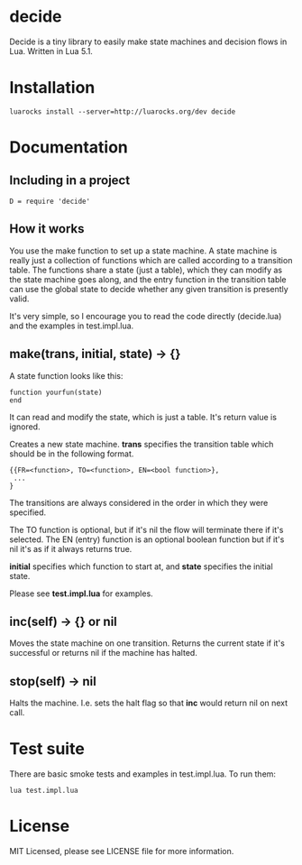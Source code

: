 # decide

Decide is a tiny library to easily make state machines and decision flows in Lua. Written
in Lua 5.1.

# Installation

    luarocks install --server=http://luarocks.org/dev decide

# Documentation

## Including in a project

    D = require 'decide'

## How it works

You use the make function to set up a state machine. A state machine is really just a
collection of functions which are called according to a transition table. The functions
share a state (just a table), which they can modify as the state machine goes along,
and the entry function in the transition table can use the global state to decide whether
any given transition is presently valid.

It's very simple, so I encourage you to read the code directly (decide.lua) and the examples
in test.impl.lua.


##  make(trans, initial, state) -> {}

A state function looks like this:

    function yourfun(state)
    end

It can read and modify the state, which is just a table. It's return value is ignored.

Creates a new state machine. **trans** specifies the transition table which should be in
the following format.

    {{FR=<function>, TO=<function>, EN=<bool function>},
     ...
    }

The transitions are always considered in the order in which they were specified.

The TO function is optional, but if it's nil the flow will terminate there if it's selected.
The EN (entry) function is an optional boolean function but if it's nil it's as if it always
returns true.

**initial** specifies which function to start at, and **state** specifies the initial state.

Please see **test.impl.lua** for examples.

##  inc(self) -> {} or nil

Moves the state machine on one transition. Returns the current state if it's successful
or returns nil if the machine has halted.

##  stop(self) -> nil 

Halts the machine. I.e. sets the halt flag so that **inc** would return nil on next call.

# Test suite

There are basic smoke tests and examples in test.impl.lua. To run them:

    lua test.impl.lua

# License

MIT Licensed, please see LICENSE file for more information.
